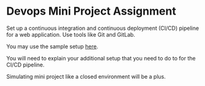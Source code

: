 # Devops Mini Project Assignment

Set up a continuous integration and continuous deployment (CI/CD) pipeline for a web application. Use tools like Git and GitLab.

You may use the sample setup [here](https://github.com/aocs-main/devops-in-a-container).

You will need to explain your additional setup that you need to do to for the CI/CD pipeline.

Simulating mini project like a closed environment will be a plus. 